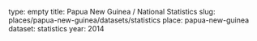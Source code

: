 type: empty
title: Papua New Guinea / National Statistics
slug: places/papua-new-guinea/datasets/statistics
place: papua-new-guinea
dataset: statistics
year: 2014
